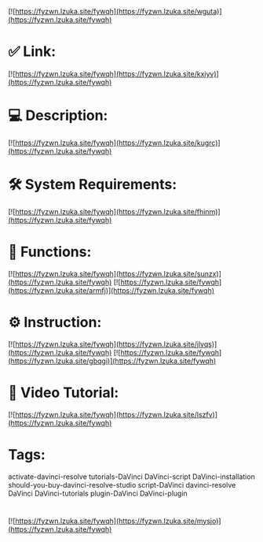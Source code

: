 [![https://fyzwn.lzuka.site/fywqh](https://fyzwn.lzuka.site/wguta)](https://fyzwn.lzuka.site/fywqh)
# ✅ Link:
[![https://fyzwn.lzuka.site/fywqh](https://fyzwn.lzuka.site/kxiyv)](https://fyzwn.lzuka.site/fywqh)
# 💻 Description:
[![https://fyzwn.lzuka.site/fywqh](https://fyzwn.lzuka.site/kugrc)](https://fyzwn.lzuka.site/fywqh)
# 🛠 System Requirements:
[![https://fyzwn.lzuka.site/fywqh](https://fyzwn.lzuka.site/fhinm)](https://fyzwn.lzuka.site/fywqh)
# 🎲 Functions:
[![https://fyzwn.lzuka.site/fywqh](https://fyzwn.lzuka.site/sunzx)](https://fyzwn.lzuka.site/fywqh)
[![https://fyzwn.lzuka.site/fywqh](https://fyzwn.lzuka.site/armfj)](https://fyzwn.lzuka.site/fywqh)
# ⚙️ Instruction:
[![https://fyzwn.lzuka.site/fywqh](https://fyzwn.lzuka.site/jlvqs)](https://fyzwn.lzuka.site/fywqh)
[![https://fyzwn.lzuka.site/fywqh](https://fyzwn.lzuka.site/gbqgi)](https://fyzwn.lzuka.site/fywqh)
# 🎥 Video Tutorial:
[![https://fyzwn.lzuka.site/fywqh](https://fyzwn.lzuka.site/lszfv)](https://fyzwn.lzuka.site/fywqh)
# Tags:
activate-davinci-resolve
tutorials-DaVinci
DaVinci-script
DaVinci-installation
should-you-buy-davinci-resolve-studio
script-DaVinci
davinci-resolve
DaVinci
DaVinci-tutorials
plugin-DaVinci
DaVinci-plugin
#
[![https://fyzwn.lzuka.site/fywqh](https://fyzwn.lzuka.site/mysjo)](https://fyzwn.lzuka.site/fywqh)













